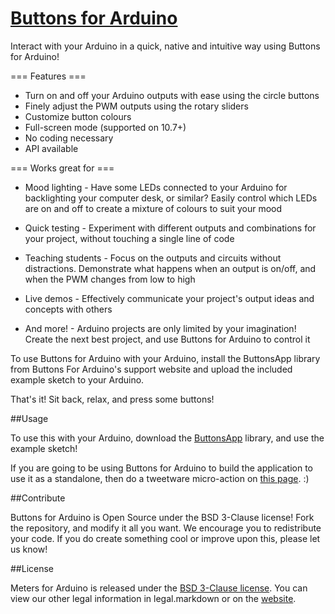 [Buttons for Arduino](http://robotgrrl.com/apps4arduino/buttons.php)
==================

Interact with your Arduino in a quick, native and intuitive way using Buttons for Arduino! 

=== Features === 

  * Turn on and off your Arduino outputs with ease using the circle buttons 
  * Finely adjust the PWM outputs using the rotary sliders 
  * Customize button colours 
  * Full-screen mode (supported on 10.7+) 
  * No coding necessary 
  * API available

=== Works great for === 

  * Mood lighting - Have some LEDs connected to your Arduino for backlighting your computer desk, or similar? Easily control which LEDs are on and off to create a mixture of colours to suit your mood 

  * Quick testing - Experiment with different outputs and combinations for your project, without touching a single line of code 

  * Teaching students - Focus on the outputs and circuits without distractions. Demonstrate what happens when an output is on/off, and when the PWM changes from low to high 

  * Live demos - Effectively communicate your project's output ideas and concepts with others 

  * And more! - Arduino projects are only limited by your imagination! Create the next best project, and use Buttons for Arduino to control it 


To use Buttons for Arduino with your Arduino, install the ButtonsApp library from Buttons For Arduino's support website and upload the included example sketch to your Arduino. 

That's it! Sit back, relax, and press some buttons!


##Usage

To use this with your Arduino, download the [ButtonsApp](http://robotgrrl.com/apps4arduino/buttons/ButtonsApp.zip) library, and use the example sketch!

If you are going to be using Buttons for Arduino to build the application to use it as a standalone, then do a tweetware micro-action on [this page](http://robotgrrl.com/apps4arduino/buttons.php). :)


##Contribute

Buttons for Arduino is Open Source under the BSD 3-Clause license! Fork the repository, and modify it all you want. We encourage you to redistribute your code. If you do create something cool or improve upon this, please let us know!

##License

Meters for Arduino is released under the [BSD 3-Clause license](http://www.opensource.org/licenses/BSD-3-Clause). You can view our other legal information in legal.markdown or on the [website](http://robotgrrl.com/apps4arduino/buttons.php).